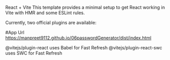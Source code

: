 React + Vite
This template provides a minimal setup to get React working in Vite with HMR and some ESLint rules.

Currently, two official plugins are available:

#App Url https://manpreet9112.github.io/06passwordGenerator/dist/index.html

@vitejs/plugin-react uses Babel for Fast Refresh
@vitejs/plugin-react-swc uses SWC for Fast Refresh
